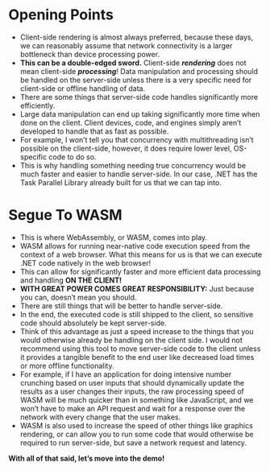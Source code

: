 # Opening Points
-   Client-side rendering is almost always preferred, because these days, we can reasonably assume that network connectivity is a larger bottleneck than device processing power.
-   **This can be a double-edged sword.** Client-side ***rendering*** does not mean client-side ***processing***! Data manipulation and processing should be handled on the server-side unless there is a very specific need for client-side or offline handling of data.
-   There are some things that server-side code handles significantly more efficiently.
-   Large data manipulation can end up taking significantly more time when done on the client. Client devices, code, and engines simply aren’t developed to handle that as fast as possible.
-   For example, I won’t tell you that concurrency with multithreading isn’t possible on the client-side, however, it does require lower level, OS-specific code to do so.
-   This is why handling something needing true concurrency would be much faster and easier to handle server-side. In our case, .NET has the Task Parallel Library already built for us that we can tap into.

# Segue To WASM
-   This is where WebAssembly, or WASM, comes into play.
-   WASM allows for running near-native code execution speed from the context of a web browser. What this means for us is that we can execute .NET code natively in the web browser!
-   This can allow for significantly faster and more efficient data processing and handling **ON THE CLIENT!**
-   **WITH GREAT POWER COMES GREAT RESPONSIBILITY:** Just because you can, doesn’t mean you should.
-   There are still things that will be better to handle server-side.
-   In the end, the executed code is still shipped to the client, so sensitive code should absolutely be kept server-side.
-   Think of this advantage as just a speed increase to the things that you would otherwise already be handling on the client side. I would not recommend using this tool to move server-side code to the client unless it provides a tangible benefit to the end user like decreased load times or more offline functionality.
-   For example, if I have an application for doing intensive number crunching based on user inputs that should dynamically update the results as a user changes their inputs, the raw processing speed of WASM will be much quicker than in something like JavaScript, and we won’t have to make an API request and wait for a response over the network with every change that the user makes.
-   WASM is also used to increase the speed of other things like graphics rendering, or can allow you to run some code that would otherwise be required to run server-side, but save a network request and latency.

**With all of that said, let’s move into the demo!**
